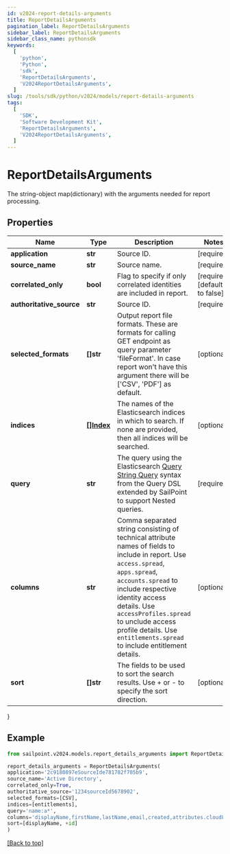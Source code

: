 ```yaml
---
id: v2024-report-details-arguments
title: ReportDetailsArguments
pagination_label: ReportDetailsArguments
sidebar_label: ReportDetailsArguments
sidebar_class_name: pythonsdk
keywords:
  [
    'python',
    'Python',
    'sdk',
    'ReportDetailsArguments',
    'V2024ReportDetailsArguments',
  ]
slug: /tools/sdk/python/v2024/models/report-details-arguments
tags:
  [
    'SDK',
    'Software Development Kit',
    'ReportDetailsArguments',
    'V2024ReportDetailsArguments',
  ]
---
```


# ReportDetailsArguments

The string-object map(dictionary) with the arguments needed for report processing.

## Properties

| Name | Type | Description | Notes |
| --- | --- | --- | --- |
| **application** | **str** | Source ID. | [required] |
| **source_name** | **str** | Source name. | [required] |
| **correlated_only** | **bool** | Flag to specify if only correlated identities are included in report. | [required][default to false] |
| **authoritative_source** | **str** | Source ID. | [required] |
| **selected_formats** | **[]str** | Output report file formats. These are formats for calling GET endpoint as query parameter 'fileFormat'. In case report won't have this argument there will be ['CSV', 'PDF'] as default. | [optional] |
| **indices** | [**[]Index**](index) | The names of the Elasticsearch indices in which to search. If none are provided, then all indices will be searched. | [optional] |
| **query** | **str** | The query using the Elasticsearch [Query String Query](https://www.elastic.co/guide/en/elasticsearch/reference/5.2/query-dsl-query-string-query.html#query-string) syntax from the Query DSL extended by SailPoint to support Nested queries. | [required] |
| **columns** | **str** | Comma separated string consisting of technical attribute names of fields to include in report. Use `access.spread`, `apps.spread`, `accounts.spread` to include respective identity access details. Use `accessProfiles.spread` to unclude access profile details. Use `entitlements.spread` to include entitlement details. | [optional] |
| **sort** | **[]str** | The fields to be used to sort the search results. Use + or - to specify the sort direction. | [optional] |

}

## Example

```python
from sailpoint.v2024.models.report_details_arguments import ReportDetailsArguments

report_details_arguments = ReportDetailsArguments(
application='2c9180897eSourceIde781782f705b9',
source_name='Active Directory',
correlated_only=True,
authoritative_source='1234sourceId5678902',
selected_formats=[CSV],
indices=[entitlements],
query='name:a*',
columns='displayName,firstName,lastName,email,created,attributes.cloudLifecycleState',
sort=[displayName, +id]
)

```

[[Back to top]](#)
